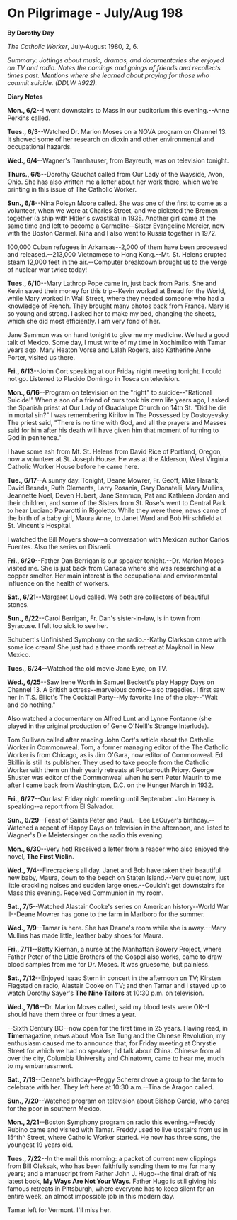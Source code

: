On Pilgrimage - July/Aug 198
============================

**By Dorothy Day**

*The Catholic Worker*, July-August 1980, 2, 6.

*Summary: Jottings about music, dramas, and documentaries she enjoyed on
TV and radio. Notes the comings and goings of friends and recollects
times past. Mentions where she learned about praying for those who
commit suicide. (DDLW \#922).*

**Diary Notes**

**Mon., 6/2**--I went downstairs to Mass in our auditorium this
evening.--Anne Perkins called.

**Tues., 6/3**--Watched Dr. Marion Moses on a NOVA program on Channel
13. It showed some of her research on dioxin and other environmental and
occupational hazards.

**Wed., 6/4**--Wagner's Tannhauser, from Bayreuth, was on television
tonight.

**Thurs., 6/5**--Dorothy Gauchat called from Our Lady of the Wayside,
Avon, Ohio. She has also written me a letter about her work there, which
we're printing in this issue of The Catholic Worker.

**Sun., 6/8**--Nina Polcyn Moore called. She was one of the first to
come as a volunteer, when we were at Charles Street, and we picketed the
Bremen together (a ship with Hitler's swastika) in 1935. Another girl
came at the same time and left to become a Carmelite--Sister Evangeline
Mercier, now with the Boston Carmel. Nina and I also went to Russia
together in 1972.

100,000 Cuban refugees in Arkansas--2,000 of them have been processed
and released.--213,000 Vietnamese to Hong Kong.--Mt. St. Helens erupted
steam 12,000 feet in the air.--Computer breakdown brought us to the
verge of nuclear war twice today!

**Tues., 6/10**--Mary Lathrop Pope came in, just back from Paris. She
and Kevin saved their money for this trip--Kevin worked at Bread for the
World, while Mary worked in Wall Street, where they needed someone who
had a knowledge of French. They brought many photos back from France.
Mary is so young and strong. I asked her to make my bed, changing the
sheets, which she did most efficiently. I am very fond of her.

Jane Sammon was on hand tonight to give me my medicine. We had a good
talk of Mexico. Some day, I must write of my time in Xochimilco with
Tamar years ago. Mary Heaton Vorse and Lalah Rogers, also Katherine Anne
Porter, visited us there.

**Fri., 6/13**--John Cort speaking at our Friday night meeting tonight.
I could not go. Listened to Placido Domingo in Tosca on television.

**Mon., 6/16**--Program on television on the "right" to
suicide--"Rational Suicide!" When a son of a friend of ours took his own
life years ago, I asked the Spanish priest at Our Lady of Guadalupe
Church on 14th St. "Did he die in mortal sin?" I was remembering Kirilov
in The Possessed by Dostoyevsky. The priest said, "There is no time with
God, and all the prayers and Masses said for him after his death will
have given him that moment of turning to God in penitence."

I have some ash from Mt. St. Helens from David Rice of Portland, Oregon,
now a volunteer at St. Joseph House. He was at the Alderson, West
Virginia Catholic Worker House before he came here.

**Tue., 6/17**--A sunny day. Tonight, Deane Mowrer, Fr. Geoff, Mike
Harank, David Beseda, Ruth Clements, Larry Rosania, Gary Donatelli, Mary
Mullins, Jeannette Noel, Deven Hubert, Jane Sammon, Pat and Kathleen
Jordan and their children, and some of the Sisters from St. Rose's went
to Central Park to hear Luciano Pavarotti in Rigoletto. While they were
there, news came of the birth of a baby girl, Maura Anne, to Janet Ward
and Bob Hirschfield at St. Vincent's Hospital.

I watched the Bill Moyers show-–a conversation with Mexican author
Carlos Fuentes. Also the series on Disraeli.

**Fri., 6/20**--Father Dan Berrigan is our speaker tonight.--Dr. Marion
Moses visited me. She is just back from Canada where she was researching
at a copper smelter. Her main interest is the occupational and
environmental influence on the health of workers.

**Sat., 6/21**--Margaret Lloyd called. We both are collectors of
beautiful stones.

**Sun., 6/22**--Carol Berrigan, Fr. Dan's sister-in-law, is in town from
Syracuse. I felt too sick to see her.

Schubert's Unfinished Symphony on the radio.--Kathy Clarkson came with
some ice cream! She just had a three month retreat at Mayknoll in New
Mexico.

**Tues., 6/24**--Watched the old movie Jane Eyre, on TV.

**Wed., 6/25**--Saw Irene Worth in Samuel Beckett's play Happy Days on
Channel 13. A British actress--marvelous comic--also tragedies. I first
saw her in T.S. Elliot's The Cocktail Party--My favorite line of the
play--"Wait and do nothing."

Also watched a documentary on Alfred Lunt and Lynne Fontanne (she played
in the original production of Gene O'Neill's Strange Interlude).

Tom Sullivan called after reading John Cort's article about the Catholic
Worker in Commonweal. Tom, a former managing editor of the The Catholic
Worker is from Chicago, as is Jim O'Gara, now editor of Commonweal. Ed
Skillin is still its publisher. They used to take people from the
Catholic Worker with them on their yearly retreats at Portsmouth Priory.
George Shuster was editor of the Commonweal when he sent Peter Maurin to
me after I came back from Washington, D.C. on the Hunger March in 1932.

**Fri., 6/27**--Our last Friday night meeting until September. Jim
Harney is speaking--a report from El Salvador.

**Sun., 6/29**--Feast of Saints Peter and Paul.--Lee LeCuyer's
birthday.--Watched a repeat of Happy Days on television in the
afternoon, and listed to Wagner's Die Meistersinger on the radio this
evening.

**Mon., 6/30**--Very hot! Received a letter from a reader who also
enjoyed the novel, **The First Violin**.

**Wed., 7/4**--Firecrackers all day. Janet and Bob have taken their
beautiful new baby, Maura, down to the beach on Staten Island.--Very
quiet now, just little crackling noises and sudden large ones.--Couldn't
get downstairs for Mass this evening. Received Communion in my room.

**Sat., 7/5**--Watched Alastair Cooke's series on American
history--World War II--Deane Mowrer has gone to the farm in Marlboro for
the summer.

**Wed., 7/9**--Tamar is here. She has Deane's room while she is
away.--Mary Mullins has made little, leather baby shoes for Maura.

**Fri., 7/11**--Betty Kiernan, a nurse at the Manhattan Bowery Project,
where Father Peter of the Little Brothers of the Gospel also works, came
to draw blood samples from me for Dr. Moses. It was gruesome, but
painless.

**Sat., 7/12**--Enjoyed Isaac Stern in concert in the afternoon on TV;
Kirsten Flagstad on radio, Alastair Cooke on TV; and then Tamar and I
stayed up to watch Dorothy Sayer's **The Nine Tailors** at 10:30 p.m. on
television.

**Wed., 7/16**--Dr. Marion Moses called, said my blood tests were OK--I
should have them three or four times a year.

--Sixth Century BC--now open for the first time in 25 years. Having
read, in **Time**magazine, news about Moa Tse Tung and the Chinese
Revolution, my enthusiasm caused me to announce that, for Friday meeting
at Chrystie Street for which we had no speaker, I'd talk about China.
Chinese from all over the city, Columbia University and Chinatown, came
to hear me, much to my embarrassment.

**Sat., 7/19**--Deane's birthday--Peggy Scherer drove a group to the
farm to celebrate with her. They left here at 10:30 a.m.--Tina de Aragon
called.

**Sun., 7/20**--Watched program on television about Bishop Garcia, who
cares for the poor in southern Mexico.

**Mon., 2/21**--Boston Symphony program on radio this evening.--Freddy
Rubino came and visited with Tamar. Freddy used to live upstairs from us
in 15^th^ Street, where Catholic Worker started. He now has three sons,
the youngest 19 years old.

**Tues., 7/22**--In the mail this morning: a packet of current new
clippings from Bill Oleksak, who has been faithfully sending them to me
for many years; and a manuscript from Father John J. Hugo--the final
draft of his latest book, **My Ways Are Not Your Ways**. Father Hugo is
still giving his famous retreats in Pittsburgh, where everyone has to
keep silent for an entire week, an almost impossible job in this modern
day.

Tamar left for Vermont. I'll miss her.
